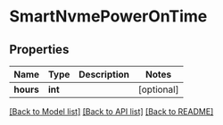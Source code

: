 # SmartNvmePowerOnTime

## Properties
Name | Type | Description | Notes
------------ | ------------- | ------------- | -------------
**hours** | **int** |  | [optional] 

[[Back to Model list]](../README.md#documentation-for-models) [[Back to API list]](../README.md#documentation-for-api-endpoints) [[Back to README]](../README.md)


